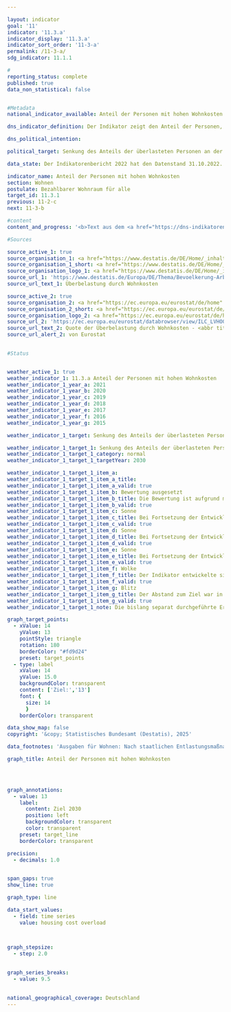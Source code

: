 ```yaml
---

layout: indicator        
goal: '11'        
indicator: '11.3.a'        
indicator_display: '11.3.a'        
indicator_sort_order: '11-3-a'        
permalink: /11-3-a/        
sdg_indicator: 11.1.1        

#
reporting_status: complete        
published: true        
data_non_statistical: false        


#Metadata        
national_indicator_available: Anteil der Personen mit hohen Wohnkosten        

dns_indicator_definition: Der Indikator zeigt den Anteil der Personen, die in Haushalten leben, welche mehr als 40&nbsp;% ihres verfügbaren Haushaltseinkommens für Wohnen ausgeben. Ausgaben für Wohnen sind dabei die Nettokaltmiete, Nebenkosten, Energiekosten und Ausgaben für Wasserversorgung sowie bei Wohneigentum werterhaltende Investitionen und Zinszahlungen für Kredite.        

dns_political_intention:         

political_target: Senkung des Anteils der überlasteten Personen an der Bevölkerung auf 13&nbsp;% bis 2030        

data_state: Der Indikatorenbericht 2022 hat den Datenstand 31.10.2022. Die Daten auf dieser Plattform werden regelmäßig aktualisiert, sodass online aktuellere Daten verfügbar sein können als im <a href="https://dns-indikatoren.de/assets/Publikationen/Indikatorenberichte/2022.pdf">Indikatorenbericht 2022</a> veröffentlicht.        

indicator_name: Anteil der Personen mit hohen Wohnkosten        
section: Wohnen        
postulate: Bezahlbarer Wohnraum für alle        
target_id: 11.3.1        
previous: 11-2-c        
next: 11-3-b        

#content         
content_and_progress: '<b>Text aus dem <a href="https://dns-indikatoren.de/assets/Publikationen/Indikatorenberichte/2022.pdf">Indikatorenbericht 2022&nbsp;</a></b><br><br>Der Indikator setzt die Ausgaben für Wohnen in Relation zum verfügbaren Haushaltseinkommen. Erhält ein Haushalt Wohngeld oder vergleichbare Sozialleistungen (zum Beispiel Leistungen für Unterkunft und Heizung der Grundsicherung) werden diese bei der Berechnung des Indikators berücksichtigt. Diese Sozialleistungen werden nicht dem Einkommen zugeschlagen, sondern von den Wohnkosten abgezogen, sodass die Wohnkostenbelastung von Haushalten, die auf wohnungsbezogene Sozialleistungen angewiesen sind, reduziert wird <abbr title="beziehungsweise" tabindex="0">bzw.</abbr> gegen null geht.<br><br>Der Kauf einer selbst genutzten Immobilie wird nicht zu den Ausgaben für Wohnen gezählt, ebenso wie weitere Ausgaben für Maßnahmen, die den Wert einer Immobilie steigern. Allerdings ist eine Abgrenzung von den werterhaltenden Ausgaben, die zu den Ausgaben für Wohnen zählen, nicht immer eindeutig möglich. Diese Schwierigkeiten in der Erfassung der exakten Wohnkosten sollten bei der Interpretation der Ergebnisse berücksichtigt werden. Auch berücksichtigt der Indikator keine zusätzlichen, mit dem Wohnort verbundenen Ausgaben. So werden beispielsweise Ausgaben für Fahrten zwischen Wohnort und Arbeitsstelle nicht berücksichtigt, obwohl die Schwelle von 40&nbsp;% möglicherweise nur aufgrund des arbeitsplatzfernen Wohnens unterschritten wird.<br><br>Durch die Festlegung des Schwellenwertes von „40&nbsp;% des verfügbaren Haushaltseinkommens“ gibt der Indikator keinen Hinweis auf die durchschnittlichen Wohnkosten. Wenn sich Cluster in der Nähe dieser Grenze ergeben, können diese im Zeitverlauf bereits durch eine geringfügige Änderung des Verhältnisses von Einkommen zu Ausgaben für Wohnen zu größeren Veränderungen des Indikators führen.<br><br>Die Daten zur Wohnkostenüberbelastung stammen aus der europaweit harmonisierten jährlichen Statistik über Einkommen und Lebensbedingungen (<abbr title="EU-Statistics on Income and Living Conditions (Statistik über Einkommen und Lebensbedingungen)" tabindex="0">EU-SILC</abbr>), die im Erhebungsjahr 2020&nbsp;aufgrund der zunehmenden Anforderungen an die Daten hinsichtlich der Aktualität und Bereitstellung tiefer regionaler Ergebnisse mit weitreichenden methodischen Änderungen in den Mikrozensus als Unterstichprobe integriert wurde. Dadurch sind die Ergebnisse ab 2020&nbsp;nicht mit denen der vorherigen Erhebungsjahre vergleichbar.<br><br>Insgesamt hat sich der Indikator bis zum Jahr 2019&nbsp;in Richtung des Zielwertes von 13&nbsp;% entwickelt: Nach einem anfänglichen Anstieg ist der Indikator zwischen 2010&nbsp;und 2019&nbsp;von 14,5&nbsp;auf 13,9&nbsp;% gesunken. Ab dem Jahr 2020&nbsp;liegen die Werte auf einem deutlich niedrigeren Niveau als in den Vorjahren. Ein Vergleich dieser Ergebnisse mit denen vor 2020&nbsp;ist allerdings aufgrund der bereits erwähnten umfangreichen methodischen Änderungen in der Erhebung sowie deren Aufbereitung nicht möglich.<br><br>Der Indikator besitzt nur eingeschränkte Aussagekraft bezüglich der eigentlichen Wohnsituation und des verfügbaren Einkommens, denn es werden durch die Berechnungsweise auch einkommensstarke Haushalte mit hohen Ausgaben für Wohnen als überlastet angezeigt. Die Daten belegen allerdings, dass besonders die armutsgefährdete Bevölkerung, das heißt Personen, die über weniger als 60&nbsp;% des Medians der Äquivalenzeinkommen der Bevölkerung verfügen, von einer Überlastung durch Wohnkosten betroffen ist. Der Anteil der durch Wohnkosten Überlasteten lag unter den Armutsgefährdeten zwischen 2010&nbsp;(42,2&nbsp;%) und 2019&nbsp;(48,3&nbsp;%) insgesamt auf einem sehr hohen Niveau. Die Anteile bei den nicht Armutsgefährdeten waren dagegen deutlich geringer (2010: 9,4&nbsp;% und 2019: 8,0&nbsp;%). Bei beiden Personengruppen zeigt sich im Zeitverlauf die gleiche Entwicklung wie bei der Zeitreihe insgesamt.'                

#Sources        

source_active_1: true
source_organisation_1: <a href="https://www.destatis.de/DE/Home/_inhalt.html" target="_blank">Statistisches Bundesamt</a>
source_organisation_1_short: <a href="https://www.destatis.de/DE/Home/_inhalt.html" target="_blank">Statistisches Bundesamt</a>
source_organisation_logo_1: <a href="https://www.destatis.de/DE/Home/_inhalt.html" target="_blank"><img src="https://dnsTestEnvironment.github.io/dns-indicators/public/OrgImgDe/destatis.png" alt="Statistisches Bundesamt" title=" Klicken Sie hier um zur Homepage der Organisation Statistisches Bundesamt zu gelangen." style="height:60px; width:148px; border:transparent"/></a>
source_url_1: 'https://www.destatis.de/Europa/DE/Thema/Bevoelkerung-Arbeit-Soziales/Soziales-Lebensbedingungen/Wohnkosten.html'
source_url_text_1: Überbelastung durch Wohnkosten

source_active_2: true
source_organisation_2: <a href="https://ec.europa.eu/eurostat/de/home" target="_blank" onclick="return confirm_alert('von Eurostat', 'De')">Eurostat</a>
source_organisation_2_short: <a href="https://ec.europa.eu/eurostat/de/home" target="_blank" onclick="return confirm_alert('von Eurostat', 'De')">Eurostat</a>
source_organisation_logo_2: <a href="https://ec.europa.eu/eurostat/de/home" target="_blank" onclick="return confirm_alert('von Eurostat', 'De')"><img src="https://dnsTestEnvironment.github.io/dns-indicators/public/OrgImgDe/eurostat.png" alt="Eurostat" title=" Klicken Sie hier um zur Homepage der Organisation Eurostat zu gelangen." style="height:60px; width:148px; border:transparent"/></a>
source_url_2: 'https://ec.europa.eu/eurostat/databrowser/view/ILC_LVHO07A/default/table?lang=de&category=livcon.ilc.ilc_lv.ilc_lvho.ilc_lvho_hc'
source_url_text_2: Quote der Überbelastung durch Wohnkosten - <abbr title="European Statistical Office (Statistisches Amt der Europäischen Union)" tabindex="0">Eurostat</abbr>-Tabelle [ilc_lvho07a ]
source_url_alert_2: von Eurostat
        

#Status        


weather_active_1: true
weather_indicator_1: 11.3.a Anteil der Personen mit hohen Wohnkosten
weather_indicator_1_year_a: 2021
weather_indicator_1_year_b: 2020
weather_indicator_1_year_c: 2019
weather_indicator_1_year_d: 2018
weather_indicator_1_year_e: 2017
weather_indicator_1_year_f: 2016
weather_indicator_1_year_g: 2015

weather_indicator_1_target: Senkung des Anteils der überlasteten Personen an der Bevölkerung auf 13&nbsp;% bis 2030

weather_indicator_1_target_1: Senkung des Anteils der überlasteten Personen an der Bevölkerung auf 13&nbsp;% bis 2030
weather_indicator_1_target_1_category: normal
weather_indicator_1_target_1_targetYear: 2030

weather_indicator_1_target_1_item_a: 
weather_indicator_1_target_1_item_a_title: 
weather_indicator_1_target_1_item_a_valid: true
weather_indicator_1_target_1_item_b: Bewertung ausgesetzt
weather_indicator_1_target_1_item_b_title: Die Bewertung ist aufgrund mangelnder Vergleichbarkeit mit den Vorjahren nicht möglich.
weather_indicator_1_target_1_item_b_valid: true
weather_indicator_1_target_1_item_c: Sonne
weather_indicator_1_target_1_item_c_title: Bei Fortsetzung der Entwicklung aus 2019 wäre der Zielwert erreicht oder um weniger als 5&nbsp;% der Differenz zwischen Zielwert und dem Wert aus 2019 verfehlt worden.
weather_indicator_1_target_1_item_c_valid: true
weather_indicator_1_target_1_item_d: Sonne
weather_indicator_1_target_1_item_d_title: Bei Fortsetzung der Entwicklung aus 2018 wäre der Zielwert erreicht oder um weniger als 5&nbsp;% der Differenz zwischen Zielwert und dem Wert aus 2018 verfehlt worden.
weather_indicator_1_target_1_item_d_valid: true
weather_indicator_1_target_1_item_e: Sonne
weather_indicator_1_target_1_item_e_title: Bei Fortsetzung der Entwicklung aus 2017 wäre der Zielwert erreicht oder um weniger als 5&nbsp;% der Differenz zwischen Zielwert und dem Wert aus 2017 verfehlt worden.
weather_indicator_1_target_1_item_e_valid: true
weather_indicator_1_target_1_item_f: Wolke
weather_indicator_1_target_1_item_f_title: Der Indikator entwickelte sich in 2016 zwar in die gewünschte Richtung auf das Ziel zu, bei Fortsetzung der Entwicklung wäre das Ziel im Zieljahr aber um mehr als 20 % der Differenz zwischen Zielwert und dem Wert aus 2016 verfehlt worden.
weather_indicator_1_target_1_item_f_valid: true
weather_indicator_1_target_1_item_g: Blitz
weather_indicator_1_target_1_item_g_title: Der Abstand zum Ziel war in 2015 konstant hoch oder hat sich vergrößert. Der Indikator entwickelte sich also nicht in die gewünschte Richtung.
weather_indicator_1_target_1_item_g_valid: true
weather_indicator_1_target_1_note: Die bislang separat durchgeführte Erhebung 'Leben in Europa' (<abbr title="EU-Statistics on Income and Living Conditions (Statistik über Einkommen und Lebensbedingungen)" tabindex="0">EU-SILC</abbr>) wurde 2020&nbsp;in den Mikrozensus als Unterstichprobe integriert. Durch den Wechsel von einer freiwilligen zu einer in Teilen auskunftspflichtigen Befragung verbunden mit einer neuen Stichprobenzusammensetzung sind ein Vergleich der Daten des Erhebungsjahres 2020&nbsp;mit den Vorjahren und die Berechnung der Wettersymbole nicht möglich (Zeitreihenbruch).        

graph_target_points:
  - xValue: 14
    yValue: 13
    pointStyle: triangle
    rotation: 180
    borderColor: "#fd9d24"
    preset: target_points
  - type: label
    xValue: 14
    yValue: 15.0
    backgroundColor: transparent
    content: ['Ziel:','13']
    font: {
      size: 14
      }
    borderColor: transparent        

data_show_map: false        
copyright: '&copy; Statistisches Bundesamt (Destatis), 2025'        

data_footnotes: 'Ausgaben für Wohnen: Nach staatlichen Entlastungsmaßnahmen wie Wohngeld oder vergleichbaren Sozialleistungen (<abbr title="zum Beispiel" tabindex="0">z. B.</abbr> Leistungen für Unterkunft und Heizung der Grundsicherung).<br>• Die bislang separat durchgeführte Erhebung "Leben in Europa" (<abbr title="EU-Statistics on Income and Living Conditions (Statistik über Einkommen und Lebensbedingungen)" tabindex="0">EU-SILC</abbr>) wurde 2020&nbsp;in den Mikrozensus als Unterstichprobe integriert. Durch den Wechsel von einer freiwilligen zu einer in Teilen auskunftspflichtigen Befragung verbunden mit einer neuen Stichprobenzusammensetzung ist ein Vergleich der Daten des Erhebungsjahres 2020&nbsp;mit den Vorjahren nicht möglich (Zeitreihenbruch).<br>• 2022&nbsp;und 2023&nbsp;korrigierte Daten.'        

graph_title: Anteil der Personen mit hohen Wohnkosten        

        


graph_annotations:
  - value: 13
    label:
      content: Ziel 2030
      position: left
      backgroundColor: transparent
      color: transparent
    preset: target_line
    borderColor: transparent        

precision: 
  - decimals: 1.0
            

span_gaps: true        
show_line: true        

graph_type: line        

data_start_values: 
  - field: time series
    value: housing cost overload        

        

graph_stepsize: 
  - step: 2.0
            

graph_series_breaks: 
  - value: 9.5
                            

national_geographical_coverage: Deutschland                        
---
```


